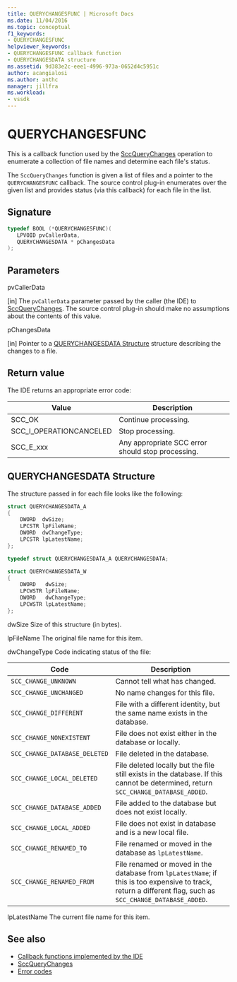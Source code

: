 ```yaml
---
title: QUERYCHANGESFUNC | Microsoft Docs
ms.date: 11/04/2016
ms.topic: conceptual
f1_keywords:
- QUERYCHANGESFUNC
helpviewer_keywords:
- QUERYCHANGESFUNC callback function
- QUERYCHANGESDATA structure
ms.assetid: 9d383e2c-eee1-4996-973a-0652d4c5951c
author: acangialosi
ms.author: anthc
manager: jillfra
ms.workload:
- vssdk
---
```

# QUERYCHANGESFUNC
This is a callback function used by the [SccQueryChanges](../extensibility/sccquerychanges-function.md) operation to enumerate a collection of file names and determine each file's status.

 The `SccQueryChanges` function is given a list of files and a pointer to the `QUERYCHANGESFUNC` callback. The source control plug-in enumerates over the given list and provides status (via this callback) for each file in the list.

## Signature

```cpp
typedef BOOL (*QUERYCHANGESFUNC)(
   LPVOID pvCallerData,
   QUERYCHANGESDATA * pChangesData
);
```

## Parameters
 pvCallerData

[in] The `pvCallerData` parameter passed by the caller (the IDE) to [SccQueryChanges](../extensibility/sccquerychanges-function.md). The source control plug-in should make no assumptions about the contents of this value.

 pChangesData

[in] Pointer to a [QUERYCHANGESDATA Structure](#LinkQUERYCHANGESDATA) structure describing the changes to a file.

## Return value
 The IDE returns an appropriate error code:

|Value|Description|
|-----------|-----------------|
|SCC_OK|Continue processing.|
|SCC_I_OPERATIONCANCELED|Stop processing.|
|SCC_E_xxx|Any appropriate SCC error should stop processing.|

## <a name="LinkQUERYCHANGESDATA"></a> QUERYCHANGESDATA Structure
 The structure passed in for each file looks like the following:

```cpp
struct QUERYCHANGESDATA_A
{
    DWORD  dwSize;
    LPCSTR lpFileName;
    DWORD  dwChangeType;
    LPCSTR lpLatestName;
};

typedef struct QUERYCHANGESDATA_A QUERYCHANGESDATA;

struct QUERYCHANGESDATA_W
{
    DWORD   dwSize;
    LPCWSTR lpFileName;
    DWORD   dwChangeType;
    LPCWSTR lpLatestName;
};
```

 dwSize
 Size of this structure (in bytes).

 lpFileName
 The original file name for this item.

 dwChangeType
 Code indicating status of the file:

|Code|Description|
|----------|-----------------|
|`SCC_CHANGE_UNKNOWN`|Cannot tell what has changed.|
|`SCC_CHANGE_UNCHANGED`|No name changes for this file.|
|`SCC_CHANGE_DIFFERENT`|File with a different identity, but the same name exists in the database.|
|`SCC_CHANGE_NONEXISTENT`|File does not exist either in the database or locally.|
|`SCC_CHANGE_DATABASE_DELETED`|File deleted in the database.|
|`SCC_CHANGE_LOCAL_DELETED`|File deleted locally but the file still exists in the database. If this cannot be determined, return `SCC_CHANGE_DATABASE_ADDED`.|
|`SCC_CHANGE_DATABASE_ADDED`|File added to the database but does not exist locally.|
|`SCC_CHANGE_LOCAL_ADDED`|File does not exist in database and is a new local file.|
|`SCC_CHANGE_RENAMED_TO`|File renamed or moved in the database as `lpLatestName`.|
|`SCC_CHANGE_RENAMED_FROM`|File renamed or moved in the database from `lpLatestName`; if this is too expensive to track, return a different flag, such as `SCC_CHANGE_DATABASE_ADDED`.|

 lpLatestName
 The current file name for this item.

## See also
- [Callback functions implemented by the IDE](../extensibility/callback-functions-implemented-by-the-ide.md)
- [SccQueryChanges](../extensibility/sccquerychanges-function.md)
- [Error codes](../extensibility/error-codes.md)
